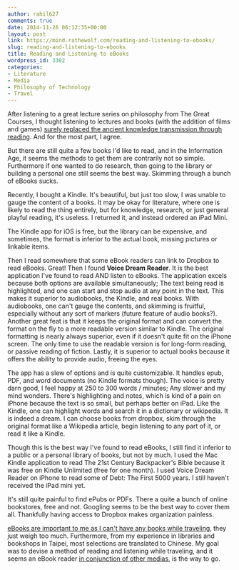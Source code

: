 ```yaml
---
author: rahil627
comments: true
date: 2014-11-26 06:12:35+00:00
layout: post
link: https://mind.rathewolf.com/reading-and-listening-to-ebooks/
slug: reading-and-listening-to-ebooks
title: Reading and Listening to eBooks
wordpress_id: 3302
categories:
- Literature
- Media
- Philosophy of Technology
- Travel
---
```


After listening to a great lecture series on philosophy from The Great Courses, I thought listening to lectures and books (with the addition of films and games) [surely replaced the ancient knowledge transmission through reading](https://mind.rathewolf.com/the-obsolescence-of-literature-and-the-future-of-education). And for the most part, I agree.

But there are still quite a few books I'd like to read, and in the Information Age, it seems the methods to get them are contrarily not so simple. Furthermore if one wanted to do research, then going to the library or building a personal one still seems the best way. Skimming through a bunch of eBooks sucks.

Recently, I bought a Kindle. It's beautiful, but just too slow, I was unable to gauge the content of a books. It may be okay for literature, where one is likely to read the thing entirely, but for knowledge, research, or just general playful reading, it's useless. I returned it, and instead ordered an iPad Mini.

The Kindle app for iOS is free, but the library can be expensive, and sometimes, the format is inferior to the actual book, missing pictures or linkable items.

Then I read somewhere that some eBook readers can link to Dropbox to read eBooks. Great! Then I found **Voice Dream Reader**. It is the best application I've found to read AND listen to eBooks. The application excels because both options are available simultaneously; The text being read is highlighted, and one can start and stop audio at any point in the text. This makes it superior to audiobooks, the Kindle, and real books. With audiobooks, one can't gauge the contents, and skimming is fruitful, especially without any sort of markers (future feature of audio books?). Another great feat is that it keeps the original format and can convert the format on the fly to a more readable version similar to Kindle. The original formatting is nearly always superior, even if it doesn't quite fit on the iPhone screen. The only time to use the readable version is for long-form reading, or passive reading of fiction. Lastly, it is superior to actual books because it offers the ability to provide audio, freeing the eyes.

The app has a slew of options and is quite customizable. It handles epub, PDF, and word documents (no Kindle formats though). The voice is pretty darn good, I feel happy at 250 to 300 words / minutes; Any slower and my mind wonders. There's highlighting and notes, which is kind of a pain on iPhone because the text is so small, but perhaps better on iPad. Like the Kindle, one can highlight words and search it in a dictionary or wikipedia. It is indeed a dream. I can choose books from dropbox, skim through the original format like a Wikipedia article, begin listening to any part of it, or read it like a Kindle.

Though this is the best way I've found to read eBooks, I still find it inferior to a public or a personal library of books, but not by much. I used the Mac Kindle application to read The 21st Century Backpacker's Bible because it was free on Kindle Unlimited (free for one month). I used Voice Dream Reader on iPhone to read some of Debt: The First 5000 years. I still haven't received the iPad mini yet.

It's still quite painful to find ePubs or PDFs. There a quite a bunch of online bookstores, free and not. Googling seems to be the best way to cover them all. Thankfully having access to Dropbox makes organization painless.

[eBooks are important to me as I can't have any books while traveling](https://mind.rathewolf.com/nomadism-culture-and-the-playful-quest-for-knowledge), they just weigh too much. Furthermore, from my experience in libraries and bookshops in Taipei, most selections are translated to Chinese. My goal was to devise a method of reading and listening while traveling, and it seems an eBook reader [in conjunction of other medias](https://mind.rathewolf.com/a-liberal-arts-self-study-curriculum), is the way to go.
